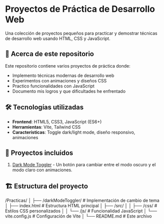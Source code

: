 # Proyectos de Práctica de Desarrollo Web

Una colección de proyectos pequeños para practicar y demostrar técnicas de desarrollo web usando HTML, CSS y JavaScript.

## 📌 Acerca de este repositorio

Este repositorio contiene varios proyectos de práctica donde:
- Implemento técnicas modernas de desarrollo web
- Experimentos con animaciones y diseños CSS
- Practico funcionalidades con JavaScript
- Documento mis logros y que dificultades he enfrentado

## 🛠️ Tecnologías utilizadas

- **Frontend**: HTML5, CSS3, JavaScript (ES6+)
- **Herramientas**: Vite, Tailwind CSS
- **Características**: Toggle dark/light mode, diseño responsivo, animaciones

## 🚀 Proyectos incluidos

1. [Dark Mode Toggler](./Css/darkModeToggler) - Un botón para cambiar entre el modo oscuro y el modo claro con animaciones.

## 🏗️ Estructura del proyecto

/Practicas/
│
├── /darkModeToggler/        # Implementación de cambio de tema
│   ├── index.html           # Estructura HTML principal
│   ├── /src/
│   │   ├── /css/            # Estilos CSS personalizados
│   │   └── /js/             # Funcionalidad JavaScript
│   └── vite.config.js       # Configuración de Vite
│
└── README.md                # Este archivo
